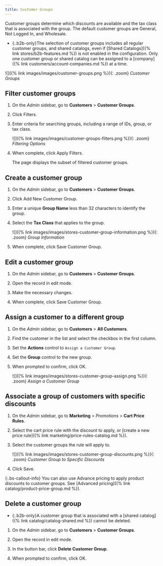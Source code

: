 ```yaml
---
title: Customer Groups
---
```


Customer groups determine which discounts are available and the tax class that is associated with the group. The default customer groups are General, Not Logged In, and Wholesale.

- {:.b2b-only}The selection of customer groups includes all regular customer groups, and shared catalogs, even if [Shared Catalogs]({% link stores/b2b-features.md %}) is not enabled in the configuration. Only one customer group or shared catalog can be assigned to a [company]({% link customers/account-companies.md %}) at a time.

![]({% link images/images/customer-groups.png %}){: .zoom}
_Customer Groups_

## Filter customer groups

1. On the _Admin_ sidebar, go to **Customers** > **Customer Groups**.

1. Click <span class="btn">Filters</span>.

1. Enter criteria for searching groups, including a range of IDs, group, or tax class.

   ![]({% link images/images/customer-groups-filters.png %}){: .zoom}
   _Filtering Options_

1. When complete, click <span class="btn">Apply Filters</span>.

   The page displays the subset of filtered customer groups.

## Create a customer group

1. On the _Admin_ sidebar, go to **Customers** > **Customer Groups**.

1. Click <span class="btn">Add New Customer Group</span>.

1. Enter a unique **Group Name** less than 32 characters to identify the group.

1. Select the **Tax Class** that applies to the group.

   ![]({% link images/images/stores-customer-group-information.png %}){: .zoom}
   _Group Information_

1. When complete, click <span class="btn">Save Customer Group</span>.

## Edit a customer group

1. On the _Admin_ sidebar, go to **Customers** > **Customer Groups**.

1. Open the record in edit mode.

1. Make the necessary changes.

1. When complete, click <span class="btn">Save Customer Group</span>.

## Assign a customer to a different group

1. On the _Admin_ sidebar, go to **Customers** > **All Customers**.

1. Find the customer in the list and select the checkbox in the first column.

1. Set the **Actions** control to `Assign a Customer Group`.

1. Set the **Group** control to the new group.

1. When prompted to confirm, click <span class="btn">OK</span>.

   ![]({% link images/images/stores-customer-group-assign.png %}){: .zoom}
   _Assign a Customer Group_

## Associate a group of customers with specific discounts

1. On the _Admin_ sidebar, go to **Marketing** > _Promotions_ > **Cart Price Rules**.

1. Select the cart price rule with the discount to apply, or [create a new price rule]({% link marketing/price-rules-catalog.md %}).

1. Select the customer groups the rule will apply to.

   ![]({% link images/images/stores-customer-group-discounts.png %}){: .zoom}
   _Customer Group to Specific Discounts_

1. Click <span class="btn">Save</span>.

{:.bs-callout-info}
You can also use Advance pricing to apply product discounts to customer groups. See [Advanced pricing]({% link catalog/product-price-group.md %}).

## Delete a customer group

- {:.b2b-only}A customer group that is associated with a [shared catalog]({% link catalog/catalog-shared.md %}) cannot be deleted.

1. On the _Admin_ sidebar, go to **Customers** > **Customer Groups**.

1. Open the record in edit mode.

1. In the button bar, click **Delete Customer Group**.

1. When prompted to confirm, click <span class="btn">OK</span>.
